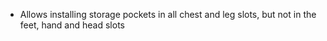 - Allows installing storage pockets in all chest and leg slots, but not in the feet, hand and head slots
